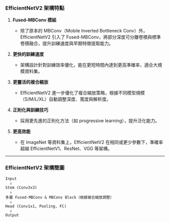 ### EfficientNetV2 架構特點

1. **Fused-MBConv 模組**  
   - 除了原本的 MBConv（Mobile Inverted Bottleneck Conv）外，EfficientNetV2 引入了 Fused-MBConv，將部分深度可分離卷積與標準卷積融合，提升訓練速度與早期特徵提取能力。

2. **更快的訓練速度**  
   - 架構設計針對訓練效率優化，能在更短時間內達到更高準確率，適合大規模資料集。

3. **更靈活的複合縮放**  
   - EfficientNetV2 進一步優化了複合縮放策略，根據不同模型規模（S/M/L/XL）自動調整深度、寬度與解析度。

4. **正則化與訓練技巧**  
   - 採用更先進的正則化方法（如 progressive learning），提升泛化能力。

5. **更高效能**  
   - 在 ImageNet 等資料集上，EfficientNetV2 在相同或更少參數下，準確率超越 EfficientNetV1、ResNet、VGG 等架構。

---

### EfficientNetV2 架構簡圖

```
Input
  ↓
Stem (Conv3x3)
  ↓
多層 Fused-MBConv & MBConv Block（根據複合縮放調整）
  ↓
Head (Conv1x1, Pooling, FC)
  ↓
Output
```
